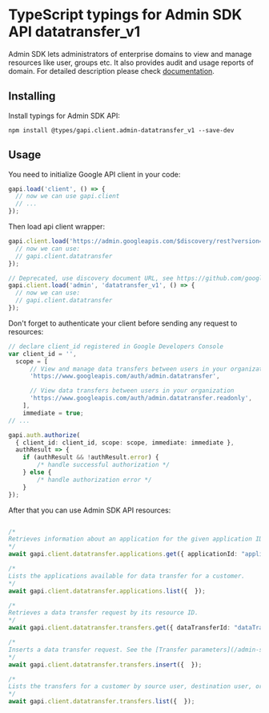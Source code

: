 # TypeScript typings for Admin SDK API datatransfer_v1

Admin SDK lets administrators of enterprise domains to view and manage resources like user, groups etc. It also provides audit and usage reports of domain.
For detailed description please check [documentation](https://developers.google.com/admin-sdk/).

## Installing

Install typings for Admin SDK API:

```
npm install @types/gapi.client.admin-datatransfer_v1 --save-dev
```

## Usage

You need to initialize Google API client in your code:

```typescript
gapi.load('client', () => {
  // now we can use gapi.client
  // ...
});
```

Then load api client wrapper:

```typescript
gapi.client.load('https://admin.googleapis.com/$discovery/rest?version=datatransfer_v1', () => {
  // now we can use:
  // gapi.client.datatransfer
});
```

```typescript
// Deprecated, use discovery document URL, see https://github.com/google/google-api-javascript-client/blob/master/docs/reference.md#----gapiclientloadname----version----callback--
gapi.client.load('admin', 'datatransfer_v1', () => {
  // now we can use:
  // gapi.client.datatransfer
});
```

Don't forget to authenticate your client before sending any request to resources:

```typescript
// declare client_id registered in Google Developers Console
var client_id = '',
  scope = [
      // View and manage data transfers between users in your organization
      'https://www.googleapis.com/auth/admin.datatransfer',

      // View data transfers between users in your organization
      'https://www.googleapis.com/auth/admin.datatransfer.readonly',
    ],
    immediate = true;
// ...

gapi.auth.authorize(
  { client_id: client_id, scope: scope, immediate: immediate },
  authResult => {
    if (authResult && !authResult.error) {
        /* handle successful authorization */
    } else {
        /* handle authorization error */
    }
});
```

After that you can use Admin SDK API resources: <!-- TODO: make this work for multiple namespaces -->

```typescript

/*
Retrieves information about an application for the given application ID.
*/
await gapi.client.datatransfer.applications.get({ applicationId: "applicationId",  });

/*
Lists the applications available for data transfer for a customer.
*/
await gapi.client.datatransfer.applications.list({  });

/*
Retrieves a data transfer request by its resource ID.
*/
await gapi.client.datatransfer.transfers.get({ dataTransferId: "dataTransferId",  });

/*
Inserts a data transfer request. See the [Transfer parameters](/admin-sdk/data-transfer/v1/parameters) reference for specific application requirements.
*/
await gapi.client.datatransfer.transfers.insert({  });

/*
Lists the transfers for a customer by source user, destination user, or status.
*/
await gapi.client.datatransfer.transfers.list({  });
```
